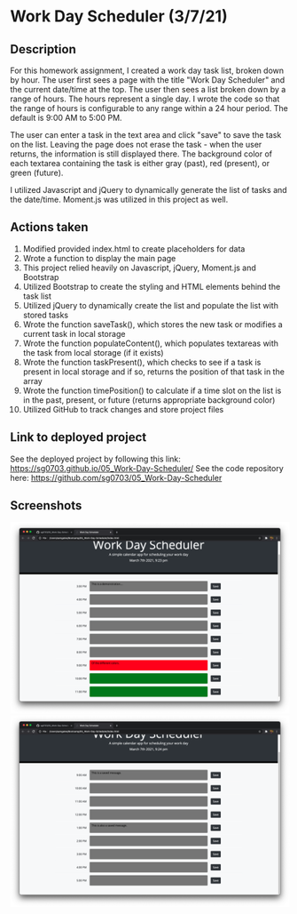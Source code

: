 # Work Day Scheduler (3/7/21)

## Description

For this homework assignment, I created a work day task list, broken down by hour. The user first sees a page with the title "Work Day Scheduler" and the current date/time at the top. The user then sees a list broken down by a range of hours. The hours represent a single day. I wrote the code so that the range of hours is configurable to any range within a 24 hour period. The default is 9:00 AM to 5:00 PM. 

The user can enter a task in the text area and click "save" to save the task on the list. Leaving the page does not erase the task - when the user returns, the information is still displayed there. The background color of each textarea containing the task is either gray (past), red (present), or green (future).

I utilized Javascript and jQuery to dynamically generate the list of tasks and the date/time. Moment.js was utilized in this project as well. 


## Actions taken

1. Modified provided index.html to create placeholders for data
2. Wrote a function to display the main page
3. This project relied heavily on Javascript, jQuery, Moment.js and Bootstrap
4. Utilized Bootstrap to create the styling and HTML elements behind the task list
5. Utilized jQuery to dynamically create the list and populate the list with stored tasks
6. Wrote the function saveTask(), which stores the new task or modifies a current task in local storage
7. Wrote the function populateContent(), which populates textareas with the task from local storage (if it exists)
8. Wrote the function taskPresent(), which checks to see if a task is present in local storage and if so, returns the position of that task in the array
9. Wrote the function timePosition() to calculate if a time slot on the list is in the past, present, or future (returns appropriate background color)
10. Utilized GitHub to track changes and store project files


## Link to deployed project

See the deployed project by following this link: https://sg0703.github.io/05_Work-Day-Scheduler/
See the code repository here: https://github.com/sg0703/05_Work-Day-Scheduler

## Screenshots

![alt text](Assets/images/screen1.png)
![alt text](Assets/images/screen2.png)